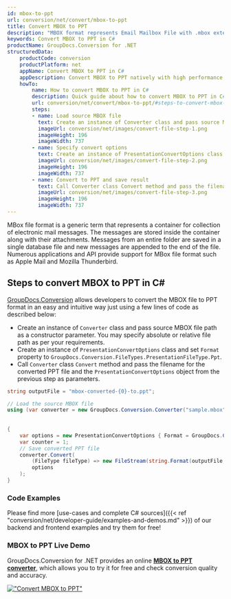 ```yaml
---
id: mbox-to-ppt
url: conversion/net/convert/mbox-to-ppt
title: Convert MBOX to PPT
description: "MBOX format represents Email Mailbox File with .mbox extension. Learn how to convert MBOX to PPT file programmatically in C# language using GroupDocs.Conversion for .NET library."
keywords: Convert MBOX to PPT in C#
productName: GroupDocs.Conversion for .NET
structuredData:
    productCode: conversion
    productPlatform: net
    appName: Convert MBOX to PPT in C#
    appDescription: Convert MBOX to PPT natively with high performance using C# language and server side GroupDocs.Conversion for .NET APIs, without the use of any software like Microsoft or Open Office.
    howTo:
        name: How to convert MBOX to PPT in C# 
        description: Quick guide about how to convert MBOX to PPT in C# with high performance and accuracy.
        url: conversion/net/convert/mbox-to-ppt/#steps-to-convert-mbox-to-ppt-in-c
        steps:
        - name: Load source MBOX file 
          text: Create an instance of Converter class and pass source MBOX file path as a constructor parameter. You may specify absolute or relative file path as per your requirements. 
          imageUrl: conversion/net/images/convert-file-step-1.png
          imageHeight: 196
          imageWidth: 737
        - name: Specify convert options 
          text: Create an instance of PresentationConvertOptions class.
          imageUrl: conversion/net/images/convert-file-step-2.png
          imageHeight: 196
          imageWidth: 737
        - name: Convert to PPT and save result 
          text: Call Converter class Convert method and pass the filename for the converted HTML file and the PresentationConvertOptions object from the previous step as parameters.
          imageUrl: conversion/net/images/convert-file-step-3.png
          imageHeight: 196
          imageWidth: 737
---
```


MBox file format is a generic term that represents a container for collection of electronic mail messages. The messages are stored inside the container along with their attachments. Messages from an entire folder are saved in a single database file and new messages are appended to the end of the file. Numerous applications and API provide support for MBox file format such as Apple Mail and Mozilla Thunderbird.

## Steps to convert MBOX to PPT in C#

[GroupDocs.Conversion](https://products.groupdocs.com/conversion/net) allows developers to convert the MBOX file to PPT format in an easy and intuitive way just using a few lines of code as described below:

* Create an instance of `Converter` class and pass source MBOX file path as a constructor parameter. You may specify absolute or relative file path as per your requirements. 
* Create an instance of `PresentationConvertOptions` class and set `Format` property to `GroupDocs.Conversion.FileTypes.PresentationFileType.Ppt`.
* Call `Converter` class `Convert` method and pass the filename for the converted PPT file and the `PresentationConvertOptions` object from the previous step as parameters.

```csharp
string outputFile = "mbox-converted-{0}-to.ppt";

// Load the source MBOX file
using (var converter = new GroupDocs.Conversion.Converter("sample.mbox", fileType => fileType == EmailFileType.Mbox
                                                                                                            ? new MboxLoadOptions()
                                                                                                            : null))
{
    var options = new PresentationConvertOptions { Format = GroupDocs.Conversion.FileTypes.PresentationFileType.Ppt };
	var counter = 1;
    // Save converted PPT file
    converter.Convert(
		(FileType fileType) => new FileStream(string.Format(outputFile, counter++), FileMode.Create),
        options
    );            
}
```

### Code Examples

Please find more [use-cases and complete C# sources]({{< ref "conversion/net/developer-guide/examples-and-demos.md" >}}) of our backend and frontend examples and try them for free!

### MBOX to PPT Live Demo

GroupDocs.Conversion for .NET provides an online [**MBOX to PPT converter**](https://products.groupdocs.app/conversion/mbox-to-ppt), which allows you to try it for free and check conversion quality and accuracy.

[!["Convert MBOX to PPT"](conversion/net/images/convert-to-ppt/convert-mbox-to-ppt.png)](https://products.groupdocs.app/conversion/mbox-to-ppt)